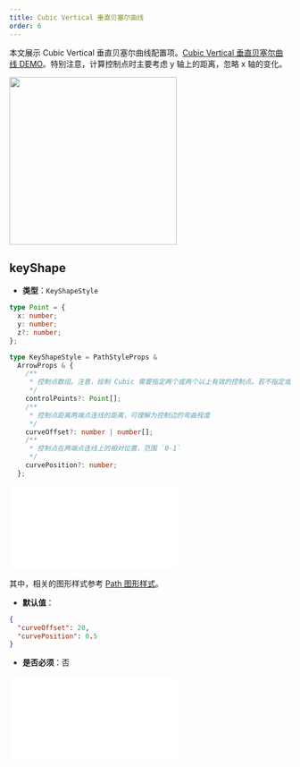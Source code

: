 ```yaml
---
title: Cubic Vertical 垂直贝塞尔曲线
order: 6
---
```


本文展示 Cubic Vertical 垂直贝塞尔曲线配置项。[Cubic Vertical 垂直贝塞尔曲线 DEMO](/zh/examples/item/defaultEdges/#verticalCubic)。特别注意，计算控制点时主要考虑 y 轴上的距离，忽略 x 轴的变化。

<img src="https://mdn.alipayobjects.com/huamei_qa8qxu/afts/img/A*iDM2TJJmOWwAAAAAAAAAAAAADmJ7AQ/original" width=300 />

## keyShape

- **类型**：`KeyShapeStyle`

```typescript
type Point = {
  x: number;
  y: number;
  z?: number;
};

type KeyShapeStyle = PathStyleProps &
  ArrowProps & {
    /**
     * 控制点数组。注意，绘制 Cubic 需要指定两个或两个以上有效的控制点。若不指定或者只有一个控制点时，将会通过 `curveOffset` 和 `curvePosition` 计算得到对应的控制点
     */
    controlPoints?: Point[];
    /**
     * 控制点距离两端点连线的距离，可理解为控制边的弯曲程度
     */
    curveOffset?: number | number[];
    /**
     * 控制点在两端点连线上的相对位置，范围 `0-1`
     */
    curvePosition?: number;
  };
```

<embed src="../../../common/ArrowStyle.zh.md"></embed>

其中，相关的图形样式参考 [Path 图形样式](../shape/PathStyleProps.zh.md)。

- **默认值**：

```json
{
  "curveOffset": 20,
  "curvePosition": 0.5
}
```

- **是否必须**：否

<embed src="../../../common/EdgeShapeStyles.zh.md"></embed>
